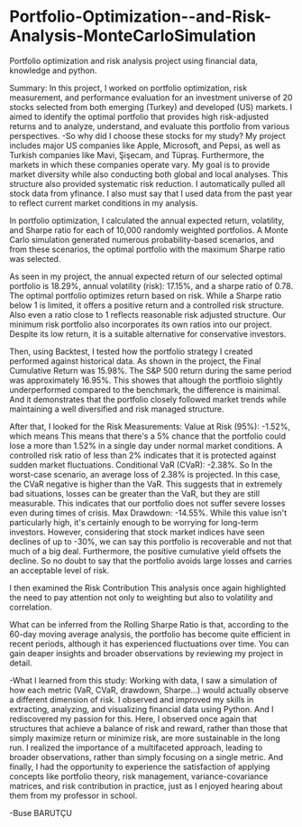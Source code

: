 # Portfolio-Optimization--and-Risk-Analysis-MonteCarloSimulation
Portfolio optimization and risk analysis project using financial data, knowledge and python.

Summary: In this project, I worked on portfolio optimization, risk measurement, and performance evaluation for an investment universe of 20 stocks selected from both emerging (Turkey) and developed (US) markets. I aimed to identify the optimal portfolio that provides high risk-adjusted returns and to analyze, understand, and evaluate this portfolio from various perspectives. 
-So why did I choose these stocks for my study? My project includes major US companies like Apple, Microsoft, and Pepsi, as well as Turkish companies like Mavi, Şişecam, and Tüpraş. Furthermore, the markets in which these companies operate vary. My goal is to provide market diversity while also conducting both global and local analyses. This structure also provided systematic risk reduction. I automatically pulled all stock data from yfinance. I also must say that I used data from the past year to reflect current market conditions in my analysis.

In portfolio optimization, I calculated the annual expected return, volatility, and Sharpe ratio for each of 10,000 randomly weighted portfolios. A Monte Carlo simulation generated numerous probability-based scenarios, and from these scenarios, the optimal portfolio with the maximum Sharpe ratio was selected.

As seen in my project, the annual expected return of our selected optimal portfolio is 18.29%, annual volatility (risk): 17.15%, and a sharpe ratio of 0.78. The optimal portfolio optimizes return based on risk. While a Sharpe ratio below 1 is limited, it offers a positive return and a controlled risk structure. Also even a ratio close to 1 reflects reasonable risk adjusted structure. Our minimum risk portfolio also incorporates its own ratios into our project. Despite its low return, it is a suitable alternative for conservative investors.

Then, using Backtest, I tested how the portfolio strategy I created performed against historical data. As shown in the project, the Final Cumulative Return was 15.98%. The S&P 500 return during the same period was approximately 16.95%. This showes that altough the portfloio slightly underperformed compared to the benchmark, the difference is mainimal. And it demonstrates that the portfolio closely followed market trends while maintaining a well diversified and risk managed structure.

After that, I looked for the Risk Measurements: Value at Risk (95%): -1.52%, which means This means that there's a 5% chance that the portfolio could lose a more than 1.52% in a single day under normal market conditions. A controlled risk ratio of less than 2% indicates that it is protected against sudden market fluctuations. Conditional VaR (CVaR): -2.38%. So In the worst-case scenario, an average loss of 2.38% is projected. In this case, the CVaR negative is higher than the VaR. This suggests that in extremely bad situations, losses can be greater than the VaR, but they are still measurable. This indicates that our portfolio does not suffer severe losses even during times of crisis. Max Drawdown: -14.55%. While this value isn't particularly high, it's certainly enough to be worrying for long-term investors. However, considering that stock market indices have seen declines of up to -30%, we can say this portfolio is recoverable and not that much of a big deal. Furthermore, the positive cumulative yield offsets the decline. So no doubt to say that the portfolio avoids large losses and carries an acceptable level of risk.

I then examined the Risk Contribution This analysis once again highlighted the need to pay attention not only to weighting but also to volatility and correlation.

What can be inferred from the Rolling Sharpe Ratio is that, according to the 60-day moving average analysis, the portfolio has become quite efficient in recent periods, although it has experienced fluctuations over time.
You can gain deaper insights and broader observations by reviewing my project in detail.

-What I learned from this study:
Working with data, I saw a simulation of how each metric (VaR, CVaR, drawdown, Sharpe...) would actually observe a different dimension of risk.
I observed and improved my skills in extracting, analyzing, and visualizing financial data using Python. And I rediscovered my passion for this.
Here, I observed once again that structures that achieve a balance of risk and reward, rather than those that simply maximize return or minimize risk, are more sustainable in the long run.
I realized the importance of a multifaceted approach, leading to broader observations, rather than simply focusing on a single metric.
And finally, I had the opportunity to experience the satisfaction of applying concepts like portfolio theory, risk management, variance-covariance matrices, and risk contribution in practice, just as I enjoyed hearing about them from my professor in school.

-Buse BARUTÇU
